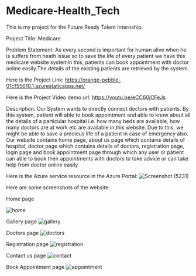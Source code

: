 # Medicare-Health_Tech

This is my project for the Future Ready Talent Internship.

Project Title: Medicare 

Problem Statement: As every second is important for human alive when he is suffers from heath issue so to save the life of every patient we have this medicare website systemIn this, patients can book appointment with doctor online easily.The details of the existing patients are retrieved by the system.

Here is the Project Link:
https://orange-pebble-01cf55610.1.azurestaticapps.net/

Here is the Project Video demo url:
https://youtu.be/eCC60jCFeJs

Description:
Our System wants to directly connect doctors with patients. By this system, patient will able to book appointment and able to know about all the details of a particular hospital i.e. how many beds are available, how many doctors are at work etc are available in this website. Due to this, we might be able to save a precious life of a patient in case of emergency also. Our website contains home page, about us page which contains details of hospital, doctor page which contains details of doctors, registration page, login page and book appointment page through which any user or patient can able to book their appointments with doctors to take advice or can take help from doctor online easily.

Here is the Azure service resource in the Azure Portal:
![Screenshot (5231)](https://user-images.githubusercontent.com/75536160/170851592-457622cf-41b0-42c9-8fc6-311088a58c7b.png)

Here are some screenshots of the website:

Home page

![home](https://user-images.githubusercontent.com/75536160/170851662-5085ce07-4d15-4703-8e31-9fe349e26ada.PNG)

Gallery page
![gallery](https://user-images.githubusercontent.com/75536160/170851690-a56f007e-868d-41d7-87b7-3642039e10a0.png)

Doctors page
![doctors](https://user-images.githubusercontent.com/75536160/170851713-6e2ba899-386a-4b26-8085-8d24e50d1868.png)

Registration page
![registration](https://user-images.githubusercontent.com/75536160/170851722-b0bbde0f-5e51-4af0-8cc6-e220f61fdbb5.png)

Contact us page
![contact](https://user-images.githubusercontent.com/75536160/170851729-10f63726-b1a2-4540-b6b6-45f7edd9928b.png)

Book Appointment page
![appointment](https://user-images.githubusercontent.com/75536160/170851744-1bbcc68e-fc3c-47a1-adb0-b387f86e7813.png)
